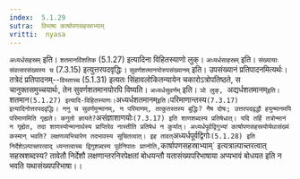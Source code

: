 ```yaml
---
index:  5.1.29
sutra:  विभाषा कार्षापणसहस्राभ्याम्
vritti:  nyasa
---
```


`अध्यर्धसहस्रम्` इति। `शतमानविंशतिक` (5.1.27) इत्यादिना विहितस्याणो लुक्। `अध्यर्धसाहस्रम्` इति। `संख्यायाः संवत्सरसंख्यस्य च` (7.3.15) इत्युत्तरपदवृद्धिः।
`सुवर्णशत्मानयोरुपसंख्यानम्` इति। उपसंख्यानं प्रतिपादनमित्यर्थः। तत्रेदं प्रतिपादनम्--`विस्ताच्च` (5.1.31) इत्यतः सिंहावलोकितन्यायेन चकारोऽत्रोपतिष्ठते, स चानुक्तसमुच्चयार्थः, तेन सुवर्णशतमानयोरपि विष्यति। `अध्यर्धसुवर्णम्` इति। `ञो लुक्, `अद्यर्धशतमानम्` इति। `शतमान` (5.1.27) इत्यादि-विहितस्याणः। `अध्यर्धशतमानम्` इति। `परिमाणान्तस्य` (7.3.17) इत्यादिनोत्तरपदवृद्धिः। ननु च सुवर्णमुन्मानम्, न परिमाणम्, तत्कुतस्तस्य बुद्धिः? नैष दोषः; उत्तरपदवृद्धौ हयुन्मानमपि परिमाणमिति गृह्यते। कगुतो ज्ञायते? `असंज्ञाशाणयोः` (7.3.17) इति शाणशब्दस्य प्रतिषेधात्। यदि तर्हि तत्रोन्मानं न गृह्येत, तदा शाणस्योन्मानार्थस्य प्राप्तिरेव नास्तीति प्रतिषेधं न कुर्यात्। अध्यर्धपूर्वद्विगुभ्यां कार्षापणसहस्रयोर्यथासंख्यं कस्मान् भवति? लक्षणव्यभिचारेण तदभावस्य सूचितत्वात्।
इह तावत् `अध्यर्धपूर्वद्विगोः` (5.1.28) इति निर्देशेऽल्पाच्तरत्वाद् ध्यन्तत्वाच्च द्विगुशब्दस्य पूर्वनिपातः प्राप्नोति, `कार्षापणसहस्राभ्याम्` इत्यत्राल्पाच्तरत्वात् सहस्रशब्दस्य? तावेतौ निर्देशौ लक्षणान्तरनिरपेक्षतां बोधयन्तौ यतासंख्यपरिभाषाया अप्यभावं बोधयत इति न भवति यथासंख्यपरिभाषा।।

